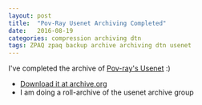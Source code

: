 ```yaml
---
layout: post
title:  "Pov-Ray Usenet Archiving Completed"
date:   2016-08-19
categories: compression archiving dtn
tags: ZPAQ zpaq backup archive archiving dtn usenet
---
```

I've completed the archive of [Pov-ray's Usenet](http://news.povray.org/groups/) :)

 * [Download it at archive.org](https://archive.org/details/pov-ray-usenet-archive_20160812)
 * I am doing a roll-archive of the usenet archive group
